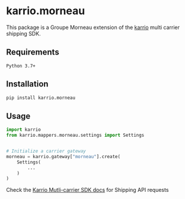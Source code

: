 
# karrio.morneau

This package is a Groupe Morneau extension of the [karrio](https://pypi.org/project/karrio) multi carrier shipping SDK.

## Requirements

`Python 3.7+`

## Installation

```bash
pip install karrio.morneau
```

## Usage

```python
import karrio
from karrio.mappers.morneau.settings import Settings


# Initialize a carrier gateway
morneau = karrio.gateway["morneau"].create(
    Settings(
        ...
    )
)
```

Check the [Karrio Mutli-carrier SDK docs](https://docs.karrio.io) for Shipping API requests
